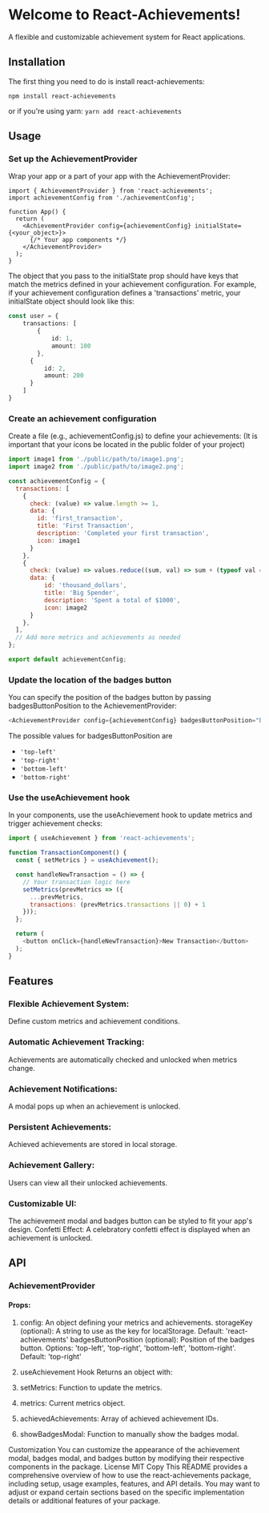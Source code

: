 # Welcome to React-Achievements!

A flexible and customizable achievement system for React applications.

## Installation

The first thing you need to do is install react-achievements:

`npm install react-achievements`

or if you're using yarn:
`yarn add react-achievements`

## Usage

### Set up the AchievementProvider

Wrap your app or a part of your app with the AchievementProvider:

```
import { AchievementProvider } from 'react-achievements';
import achievementConfig from './achievementConfig';

function App() {
  return (
    <AchievementProvider config={achievementConfig} initialState={<your_object>}>
      {/* Your app components */}
    </AchievementProvider>
  );
}
```

The object that you pass to the initialState prop should have keys that match the metrics defined in your achievement configuration. For example, if your achievement configuration defines a 'transactions' metric, your initialState object should look like this:
```typescript
const user = {
    transactions: [
        {
            id: 1,
            amount: 100
        }, 
      {
          id: 2,
          amount: 200
      }
    ]
}
```

### Create an achievement configuration
Create a file (e.g., achievementConfig.js) to define your achievements:
(It is important that your icons be located in the public folder of your project)
```javascript
import image1 from './public/path/to/image1.png';
import image2 from './public/path/to/image2.png';

const achievementConfig = {
  transactions: [
    {
      check: (value) => value.length >= 1,
      data: {
        id: 'first_transaction',
        title: 'First Transaction',
        description: 'Completed your first transaction',
        icon: image1
      }
    },
    {
      check: (value) => values.reduce((sum, val) => sum + (typeof val === 'number' ? val : 0), 0) >= 100,
      data: {
          id: 'thousand_dollars',
          title: 'Big Spender',
          description: 'Spent a total of $1000', 
          icon: image2
      }
    },
  ],
  // Add more metrics and achievements as needed
};

export default achievementConfig;
```

### Update the location of the badges button
You can specify the position of the badges button by passing
badgesButtonPosition to the AchievementProvider:
```javascript
<AchievementProvider config={achievementConfig} badgesButtonPosition="bottom-right">
```

The possible values for badgesButtonPosition are 
- `'top-left'`
- `'top-right'`
- `'bottom-left'`
- `'bottom-right'`

###  Use the useAchievement hook
In your components, use the useAchievement hook to update metrics and trigger achievement checks:
```javascript
import { useAchievement } from 'react-achievements';

function TransactionComponent() {
  const { setMetrics } = useAchievement();

  const handleNewTransaction = () => {
    // Your transaction logic here
    setMetrics(prevMetrics => ({
      ...prevMetrics,
      transactions: (prevMetrics.transactions || 0) + 1
    }));
  };

  return (
    <button onClick={handleNewTransaction}>New Transaction</button>
  );
}
```

## Features

### Flexible Achievement System: 
Define custom metrics and achievement conditions.

### Automatic Achievement Tracking: 
Achievements are automatically checked and unlocked when metrics change.

### Achievement Notifications: 
A modal pops up when an achievement is unlocked.

### Persistent Achievements: 
Achieved achievements are stored in local storage.

### Achievement Gallery: 
Users can view all their unlocked achievements.

### Customizable UI: 
The achievement modal and badges button can be styled to fit your app's design.
Confetti Effect: A celebratory confetti effect is displayed when an achievement is unlocked.

## API
### AchievementProvider
#### Props:

1. config: An object defining your metrics and achievements.
storageKey (optional): A string to use as the key for localStorage. Default: 'react-achievements'
badgesButtonPosition (optional): Position of the badges button. Options: 'top-left', 'top-right', 'bottom-left', 'bottom-right'. Default: 'top-right'

2. useAchievement Hook Returns an object with:

3. setMetrics: Function to update the metrics.

4. metrics: Current metrics object. 
5. achievedAchievements: Array of achieved achievement IDs. 
6. showBadgesModal: Function to manually show the badges modal.

Customization
You can customize the appearance of the achievement modal, badges modal, and badges button by modifying their respective components in the package.
License
MIT
Copy
This README provides a comprehensive overview of how to use the react-achievements package, including setup, usage examples, features, and API details. You may want to adjust or expand certain sections based on the specific implementation details or additional features of your package.